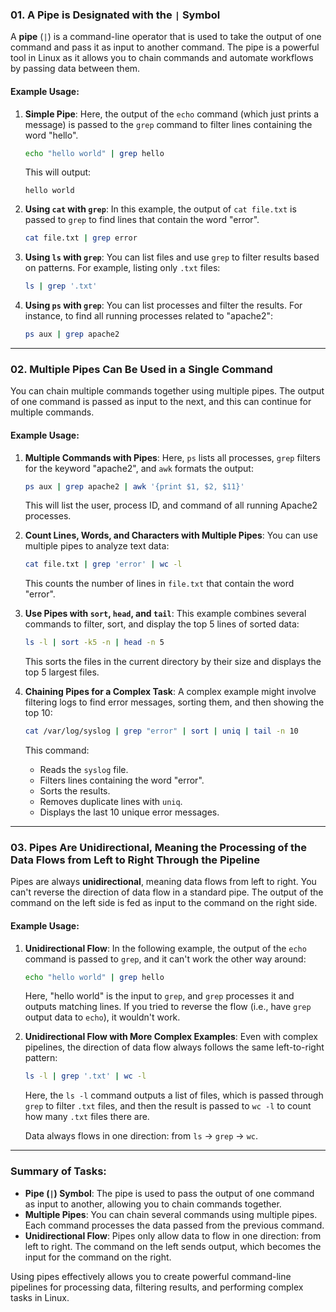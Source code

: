 
### 01. **A Pipe is Designated with the `|` Symbol**

A **pipe** (`|`) is a command-line operator that is used to take the output of one command and pass it as input to another command. The pipe is a powerful tool in Linux as it allows you to chain commands and automate workflows by passing data between them.

#### Example Usage:
1. **Simple Pipe**:
   Here, the output of the `echo` command (which just prints a message) is passed to the `grep` command to filter lines containing the word "hello".
   ```bash
   echo "hello world" | grep hello
   ```
   This will output:
   ```
   hello world
   ```

2. **Using `cat` with `grep`**:
   In this example, the output of `cat file.txt` is passed to `grep` to find lines that contain the word "error".
   ```bash
   cat file.txt | grep error
   ```

3. **Using `ls` with `grep`**:
   You can list files and use `grep` to filter results based on patterns. For example, listing only `.txt` files:
   ```bash
   ls | grep '.txt'
   ```

4. **Using `ps` with `grep`**:
   You can list processes and filter the results. For instance, to find all running processes related to "apache2":
   ```bash
   ps aux | grep apache2
   ```

---

### 02. **Multiple Pipes Can Be Used in a Single Command**

You can chain multiple commands together using multiple pipes. The output of one command is passed as input to the next, and this can continue for multiple commands.

#### Example Usage:
1. **Multiple Commands with Pipes**:
   Here, `ps` lists all processes, `grep` filters for the keyword "apache2", and `awk` formats the output:
   ```bash
   ps aux | grep apache2 | awk '{print $1, $2, $11}'
   ```
   This will list the user, process ID, and command of all running Apache2 processes.

2. **Count Lines, Words, and Characters with Multiple Pipes**:
   You can use multiple pipes to analyze text data:
   ```bash
   cat file.txt | grep 'error' | wc -l
   ```
   This counts the number of lines in `file.txt` that contain the word "error".

3. **Use Pipes with `sort`, `head`, and `tail`**:
   This example combines several commands to filter, sort, and display the top 5 lines of sorted data:
   ```bash
   ls -l | sort -k5 -n | head -n 5
   ```
   This sorts the files in the current directory by their size and displays the top 5 largest files.

4. **Chaining Pipes for a Complex Task**:
   A complex example might involve filtering logs to find error messages, sorting them, and then showing the top 10:
   ```bash
   cat /var/log/syslog | grep "error" | sort | uniq | tail -n 10
   ```
   This command:
   - Reads the `syslog` file.
   - Filters lines containing the word "error".
   - Sorts the results.
   - Removes duplicate lines with `uniq`.
   - Displays the last 10 unique error messages.

---

### 03. **Pipes Are Unidirectional, Meaning the Processing of the Data Flows from Left to Right Through the Pipeline**

Pipes are always **unidirectional**, meaning data flows from left to right. You can't reverse the direction of data flow in a standard pipe. The output of the command on the left side is fed as input to the command on the right side.

#### Example Usage:
1. **Unidirectional Flow**:
   In the following example, the output of the `echo` command is passed to `grep`, and it can't work the other way around:
   ```bash
   echo "hello world" | grep hello
   ```
   Here, "hello world" is the input to `grep`, and `grep` processes it and outputs matching lines. If you tried to reverse the flow (i.e., have `grep` output data to `echo`), it wouldn't work.

2. **Unidirectional Flow with More Complex Examples**:
   Even with complex pipelines, the direction of data flow always follows the same left-to-right pattern:
   ```bash
   ls -l | grep '.txt' | wc -l
   ```
   Here, the `ls -l` command outputs a list of files, which is passed through `grep` to filter `.txt` files, and then the result is passed to `wc -l` to count how many `.txt` files there are. 

   Data always flows in one direction: from `ls` → `grep` → `wc`.

---

### Summary of Tasks:
- **Pipe (`|`) Symbol**: The pipe is used to pass the output of one command as input to another, allowing you to chain commands together.
- **Multiple Pipes**: You can chain several commands using multiple pipes. Each command processes the data passed from the previous command.
- **Unidirectional Flow**: Pipes only allow data to flow in one direction: from left to right. The command on the left sends output, which becomes the input for the command on the right.

Using pipes effectively allows you to create powerful command-line pipelines for processing data, filtering results, and performing complex tasks in Linux.